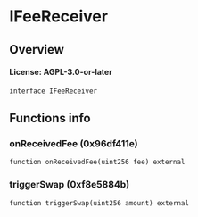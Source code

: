 # IFeeReceiver

## Overview

#### License: AGPL-3.0-or-later

```solidity
interface IFeeReceiver
```


## Functions info

### onReceivedFee (0x96df411e)

```solidity
function onReceivedFee(uint256 fee) external
```


### triggerSwap (0xf8e5884b)

```solidity
function triggerSwap(uint256 amount) external
```

